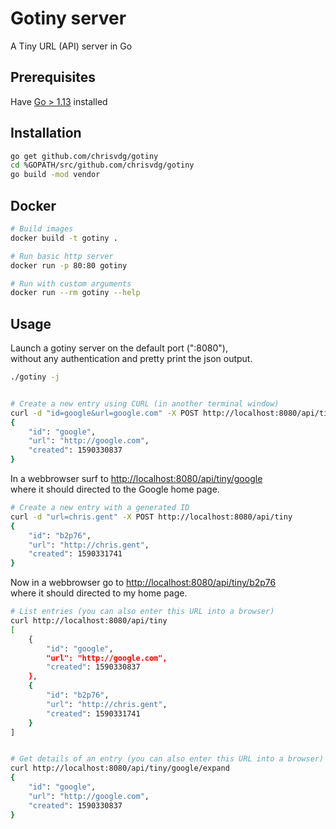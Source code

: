 # Gotiny server

A Tiny URL (API) server in Go

## Prerequisites

Have [Go > 1.13](https://golang.org/dl/) installed

## Installation

```sh
go get github.com/chrisvdg/gotiny
cd %GOPATH/src/github.com/chrisvdg/gotiny
go build -mod vendor
```

## Docker

```sh
# Build images
docker build -t gotiny .

# Run basic http server
docker run -p 80:80 gotiny

# Run with custom arguments
docker run --rm gotiny --help
```

## Usage

Launch a gotiny server on the default port (":8080"),  
without any authentication and
pretty print the json output.

```sh
./gotiny -j


# Create a new entry using CURL (in another terminal window)
curl -d "id=google&url=google.com" -X POST http://localhost:8080/api/tiny
{
	"id": "google",
	"url": "http://google.com",
	"created": 1590330837
}
```

In a webbrowser surf to [http://localhost:8080/api/tiny/google](http://localhost:8080/api/tiny/google)  
where it should directed to the Google home page.

```sh
# Create a new entry with a generated ID
curl -d "url=chris.gent" -X POST http://localhost:8080/api/tiny
{
	"id": "b2p76",
	"url": "http://chris.gent",
	"created": 1590331741
}
```

Now in a webbrowser go to [http://localhost:8080/api/tiny/b2p76](http://localhost:8080/api/tiny/b2p76)  
where it should directed to my home page.


```sh
# List entries (you can also enter this URL into a browser)
curl http://localhost:8080/api/tiny
[
	{
		"id": "google",
		"url": "http://google.com",
		"created": 1590330837
	},
	{
		"id": "b2p76",
		"url": "http://chris.gent",
		"created": 1590331741
	}
]


# Get details of an entry (you can also enter this URL into a browser)
curl http://localhost:8080/api/tiny/google/expand
{
	"id": "google",
	"url": "http://google.com",
	"created": 1590330837
}
```